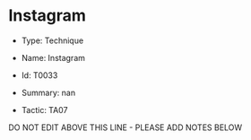 # Instagram

* Type: Technique

* Name: Instagram

* Id: T0033

* Summary: nan

* Tactic: TA07

DO NOT EDIT ABOVE THIS LINE - PLEASE ADD NOTES BELOW
